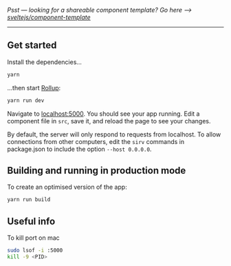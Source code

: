 *Psst — looking for a shareable component template? Go here --> [sveltejs/component-template](https://github.com/sveltejs/component-template)*

---

## Get started

Install the dependencies...

```bash
yarn
```

...then start [Rollup](https://rollupjs.org):

```bash
yarn run dev
```

Navigate to [localhost:5000](http://localhost:5000). You should see your app running. Edit a component file in `src`, save it, and reload the page to see your changes.

By default, the server will only respond to requests from localhost. To allow connections from other computers, edit the `sirv` commands in package.json to include the option `--host 0.0.0.0`.


## Building and running in production mode

To create an optimised version of the app:

```bash
yarn run build
```
## Useful info

To kill port on mac

```bash
sudo lsof -i :5000
kill -9 <PID>
```
